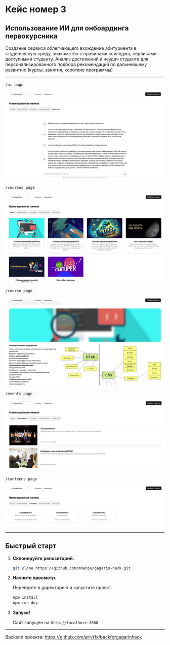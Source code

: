 # Кейс номер 3
## Иcпользование ИИ для онбоардинга первокурсника

Создание сервиса облегчающего вхождение абитуриента в студенческую среду, знакомство с правилами колледжа, сервисами доступными студенту. Анализ достижений и неудач студента для персонализированного подбора рекомендаций по дальнейшему развитию (курсы, занятия, короткие программы)

---
`/ai page`

<img src="/public//images/about/ai.jpeg" />

`/courses page`

<img src="/public//images/about/courses.jpeg" />

`/course page`

<img src="/public//images/about/course.jpeg" />

`/events page`

<img src="/public//images/about/events.jpeg" />

`/canteens page`

<img src="/public//images/about/eatings.jpeg" />

---

## Быстрый старт

1.  **Склонируйте репозиторий.**

    ```sh
    git clone https://github.com/mnenie/gagarin-hack.git
    ```

2.  **Начните просмотр.**

    Перейдите в директорию и запустите проект.

    ```sh
    npm install
    npm run dev
    ```

3.  **Запуск!**

    Сайт запущен на `http://localhost:3000`


---
Backend проекта: https://github.com/airvt1x/backforgagarinhack


